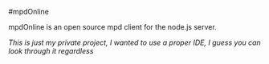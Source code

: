 #mpdOnline

mpdOnline is an open source mpd client for the node.js server.

_This is just my private project, I wanted to use a proper IDE, I guess you can_
_look through it regardless_